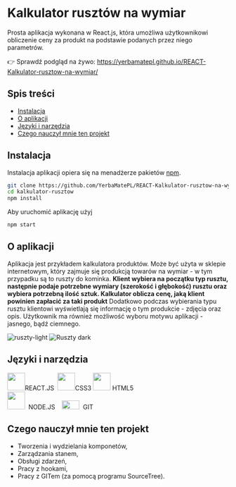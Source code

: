 # Kalkulator rusztów na wymiar 
Prosta aplikacja wykonana w React.js, która umożliwa użytkownikowi obliczenie ceny za produkt na podstawie podanych przez niego parametrów. 

👉 Sprawdź podgląd na żywo: https://yerbamatepl.github.io/REACT-Kalkulator-rusztow-na-wymiar/

 ## Spis treści
* [Instalacja](#instalacja)
* [O aplikacji](#o-aplikacji)
* [Języki i narzędzia](#języki-i-narzędzia)
* [Czego nauczył mnie ten projekt](#czego-nauczył-mnie-ten-projekt)



## Instalacja 
Instalacja aplikacji opiera się na menadżerze pakietów [npm](https://www.npmjs.com/).
```bash
git clone https://github.com/YerbaMatePL/REACT-Kalkulator-rusztow-na-wymiar
cd kalkulator-rusztow
npm install
```
Aby uruchomić aplikację użyj 
```bash
npm start
```




## O aplikacji
Aplikacja jest przykładem kalkulatora produktów. Może być użyta w sklepie internetowym, który zajmuje się produkcją towarów na wymiar - w tym przypadku są to ruszty do kominka. **Klient wybiera na początku typ rusztu, następnie podaje potrzebne wymiary (szerokość i głębokość) rusztu oraz wybiera potrzebną ilość sztuk. Kalkulator oblicza cenę, jaką klient powinien zapłacić za taki produkt** Dodatkowo podczas wybierania typu rusztu klientowi wyświetlają się informację o tym produkcie - zdjęcia oraz opis. Użytkownik ma również możliwość wyboru motywu aplikacji - jasnego, bądź ciemnego. 

![ruszty-light](https://user-images.githubusercontent.com/90143181/155708433-510a2b86-404e-4cc8-9fcd-196d90a566cc.png)
![Ruszty dark](https://user-images.githubusercontent.com/90143181/155708419-4c36ef0e-516a-4635-948c-4190390b5bb2.png)


## Języki i narzędzia
<p float="left">
<img src="https://user-images.githubusercontent.com/90143181/155710762-98754e3e-27fa-42fc-b1d2-b4976022ff8f.png" width="40" height="40">REACT.JS&nbsp
<img src="https://user-images.githubusercontent.com/90143181/155710948-14bf50e8-30b5-47f3-8151-9fc80556c0ed.png" width="40" height="40">CSS3&nbsp<img src="https://user-images.githubusercontent.com/90143181/155709360-40a94a88-a7ea-4d82-ba0c-f51aec3b3ff4.png" width="40" height="40"> HTML5<br><img src="https://user-images.githubusercontent.com/90143181/155711643-97bc4f8c-0460-4dd7-b4da-8cd79a08a2e3.png" width="40" height="40">&nbsp&nbspNODE.JS&nbsp&nbsp&nbsp&nbsp<img src="https://user-images.githubusercontent.com/90143181/155712064-fd173cb7-8581-4e16-bf99-194e4ac2be55.png" width="40" height="20">&nbsp&nbspGIT</p>

## Czego nauczył mnie ten projekt

- Tworzenia i wydzielania komponetów,
- Zarządzania stanem,
- Obsługi zdarzeń,
- Pracy z hookami,
- Pracy z GITem (za pomocą programu SourceTree).










